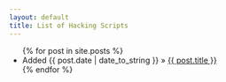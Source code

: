 ```yaml
---
layout: default
title: List of Hacking Scripts
---
```


<div id="home">
  <ul class="posts">
    {% for post in site.posts %}
      <li>Added <span>{{ post.date | date_to_string }}</span> &raquo; <a href="{{ post.url }}">{{ post.title }}</a></li>
         {% endfor %}
  </ul>
</div>
